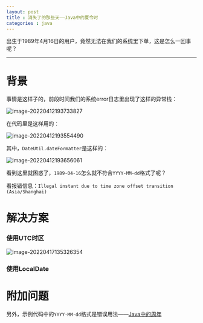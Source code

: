 ```yaml
---
layout: post
title : 消失了的那些天——Java中的夏令时
categories : java
---
```


出生于1989年4月16日的用户，竟然无法在我们的系统里下单，这是怎么一回事呢？

---

# 背景

事情是这样子的，前段时间我们的系统error日志里出现了这样的异常栈：

![image-20220412193733827](https://s2.loli.net/2022/04/12/JucBWY4iEph6wGQ.png)

在代码里是这样用的：

![image-20220412193554490](https://s2.loli.net/2022/04/12/5gkN8o7tuD4lFqh.png)

其中，`DateUtil.dateFormatter`是这样的：

![image-20220412193656061](https://s2.loli.net/2022/04/12/Or3tzym16wSDYCi.png)

看到这里就困惑了，`1989-04-16`怎么就不符合`YYYY-MM-dd`格式了呢？

看报错信息：`Illegal instant due to time zone offset transition (Asia/Shanghai)`



# 解决方案



### 使用UTC时区

![image-20220417135326354](https://s2.loli.net/2022/04/17/ugnLzApec9Paxd7.png)





### 使用LocalDate





# 附加问题

另外，示例代码中的`YYYY-MM-dd`格式是错误用法——[Java中的周年](https://humingk.github.io/java-week_day)